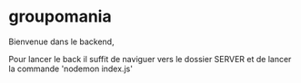 # groupomania

Bienvenue dans le backend,

Pour lancer le back il suffit de naviguer vers le dossier SERVER et de lancer la commande 'nodemon index.js'
